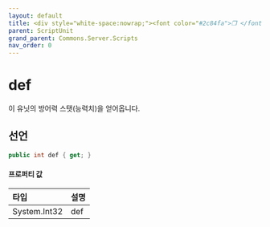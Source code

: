 ```yaml
---
layout: default
title: <div style="white-space:nowrap;"><font color="#2c84fa">❒ </font>def</div>
parent: ScriptUnit
grand_parent: Commons.Server.Scripts
nav_order: 0
---
```


<!-- 아래로 편집 -->

# def
이 유닛의 방어력 스탯(능력치)을 얻어옵니다.

## 선언
```cs
public int def { get; }
```

#### 프로퍼티 값

|타입|설명|
|:-|:-|
|System.Int32|def|